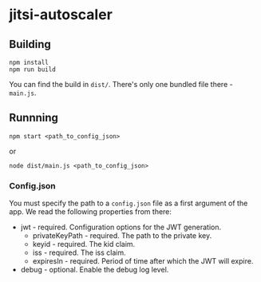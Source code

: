 # jitsi-autoscaler

## Building
```
npm install
npm run build
```

You can find the build in `dist/`. There's only one bundled file there - `main.js`.

## Runnning

```
npm start <path_to_config_json>
```

or

```
node dist/main.js <path_to_config_json>
```

### Config.json

You must specify the path to a `config.json` file as a first argument of the app. We read the following properties from there:
 - jwt - required. Configuration options for the JWT generation.
   - privateKeyPath - required. The path to the private key.
   - keyid - required. The kid claim.
   - iss - required. The iss claim.
   - expiresIn - required. Period of time after which the JWT will expire.
 - debug - optional. Enable the debug log level.
